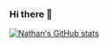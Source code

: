 ### Hi there 👋

[![Nathan's GitHub stats](https://github-readme-stats.vercel.app/api?username=neiths98)](https://github.com/anuraghazra/github-readme-stats)


<!--
**neiths98/neiths98** is a ✨ _special_ ✨ repository because its `README.md` (this file) appears on your GitHub profile.

Here are some ideas to get you started:

- 🔭 I’m currently working on ...
- 🌱 I’m currently learning ...
- 👯 I’m looking to collaborate on ...
- 🤔 I’m looking for help with ...
- 💬 Ask me about ...
- 📫 How to reach me: ...
- 😄 Pronouns: ...
- ⚡ Fun fact: ...
-->
